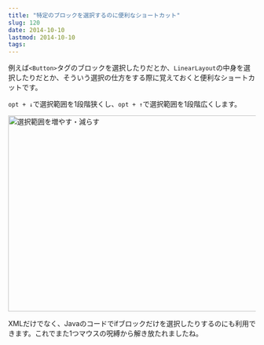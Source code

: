 ```yaml
---
title: "特定のブロックを選択するのに便利なショートカット"
slug: 120
date: 2014-10-10
lastmod: 2014-10-10
tags: 
---
```


例えば`<Button>`タグのブロックを選択したりだとか、`LinearLayout`の中身を選択したりだとか、そういう選択の仕方をする際に覚えておくと便利なショートカットです。

`opt + ↓`で選択範囲を1段階狭くし、`opt + ↑`で選択範囲を1段階広くします。

<img src="https://android.gcreate.jp/wp-content/uploads/2014/10/198dcfd154f5594ca064ddd65cab8291.gif" alt="選択範囲を増やす・減らす" title="選択範囲を増やす・減らす.gif" border="0" width="600" height="400" />

XMLだけでなく、Javaのコードでifブロックだけを選択したりするのにも利用できます。これでまた1つマウスの呪縛から解き放たれましたね。


  